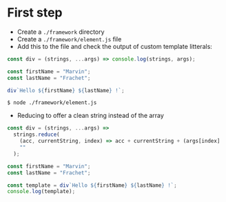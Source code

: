 # First step

* Create a `./framework` directory
* Create a `./framework/element.js` file
* Add this to the file and check the output of custom template litterals:

```javascript
const div = (strings, ...args) => console.log(strings, args);

const firstName = "Marvin";
const lastName = "Frachet";

div`Hello ${firstName} ${lastName} !`;
```

```shell
$ node ./framework/element.js
```

* Reducing to offer a clean string instead of the array

```javascript
const div = (strings, ...args) =>
  strings.reduce(
    (acc, currentString, index) => acc + currentString + (args[index] || ""),
    ""
  );

const firstName = "Marvin";
const lastName = "Frachet";

const template = div`Hello ${firstName} ${lastName} !`;
console.log(template);
```
